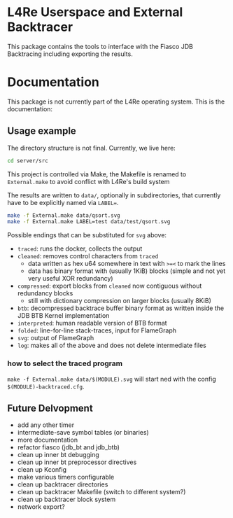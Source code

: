 # L4Re Userspace and External Backtracer

This package contains the tools to interface with the Fiasco JDB Backtracing
including exporting the results.

# Documentation

This package is not currently part of the L4Re operating system.
This is the documentation:

## Usage example

The directory structure is not final. Currently, we live here:
```bash
cd server/src
```

This project is controlled via Make, the Makefile is renamed to `External.make`
to avoid conflict with L4Re's build system

The results are written to `data/`, optionally in subdirectories, that currently have to be explicitly named via `LABEL=`.
```bash
make -f External.make data/qsort.svg
make -f External.make LABEL=test data/test/qsort.svg
```

Possible endings that can be substituted for `svg` above:

- `traced`: runs the docker, collects the output
- `cleaned`: removes control characters from `traced`
	- data written as hex u64 somewhere in text with `>=<` to mark the lines
	- data has binary format with (usually 1KiB) blocks (simple and not yet very useful XOR redundancy)
- `compressed`: export blocks from `cleaned` now contiguous without redundancy blocks
	- still with dictionary compression on larger blocks (usually 8KiB)
- `btb`: decompressed backtrace buffer binary format as written inside the JDB BTB Kernel implementation
- `interpreted`: human readable version of BTB format
- `folded`: line-for-line stack-traces, input for FlameGraph
- `svg`: output of FlameGraph
- `log`: makes all of the above and does not delete intermediate files

### how to select the traced program

`make -f External.make data/$(MODULE).svg` will start ned with the config `$(MODULE)-backtraced.cfg`.

## Future Delvopment

- add any other timer
- intermediate-save symbol tables (or binaries)
- more documentation
- refactor fiasco (jdb_bt and jdb_btb)
- clean up inner bt debugging
- clean up inner bt preprocessor directives
- clean up Kconfig
- make various timers configurable
- clean up backtracer directories
- clean up backtracer Makefile (switch to different system?)
- clean up backtracer block system
- network export?

